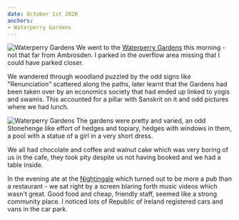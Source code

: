 ```yaml
---
date: October 1st 2020
anchors:
- Waterperry Gardens
---
```

![Waterperry Gardens](IMG_1746.jpeg)
We went to the [Waterperry Gardens](https://www.waterperrygardens.co.uk/) this morning - not that far from Ambrosden. I parked in the overflow area missing that I could have parked closer.

We wandered through woodland puzzled by the odd signs like "Renunciation" scattered along the paths, later learnt that the Gardens had been taken over by an economics society that had ended up linked to yogis and swamis. This accounted for a pillar with Sanskrit on it and odd pictures where we had lunch.

![Waterperry Gardens](IMG_1753.jpeg)
The gardens were pretty and varied, an odd Stonehenge like effort of hedges and topiary, hedges with windows in them, a pool with a statue of a girl in a very short dress.

We all had chocolate and coffee and walnut cake which was very boring of us in the cafe, they took pity despite us not having booked and we had a table inside.

In the evening ate at the [Nightingale](https://www.thenightingalebicester.co.uk/index) which turned out to be more a pub than a restaurant - we sat right by a screen blaring forth music videos which wasn't great. Good food and cheap, friendly staff, seemed like a strong community place. I noticed lots of Republic of Ireland registered cars and vans in the car park.
